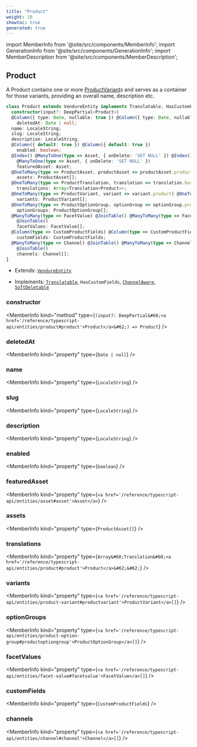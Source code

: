 ```yaml
---
title: "Product"
weight: 10
showtoc: true
generated: true
---
```

<!-- This file was generated from the Vendure source. Do not modify. Instead, re-run the "docs:build" script -->
import MemberInfo from '@site/src/components/MemberInfo';
import GenerationInfo from '@site/src/components/GenerationInfo';
import MemberDescription from '@site/src/components/MemberDescription';


## Product

<GenerationInfo sourceFile="packages/core/src/entity/product/product.entity.ts" sourceLine="25" packageName="@vendure/core" />

A Product contains one or more <a href='/reference/typescript-api/entities/product-variant#productvariant'>ProductVariant</a>s and serves as a container for those variants,
providing an overall name, description etc.

```ts title="Signature"
class Product extends VendureEntity implements Translatable, HasCustomFields, ChannelAware, SoftDeletable {
  constructor(input?: DeepPartial<Product>)
  @Column({ type: Date, nullable: true }) @Column({ type: Date, nullable: true })
    deletedAt: Date | null;
  name: LocaleString;
  slug: LocaleString;
  description: LocaleString;
  @Column({ default: true }) @Column({ default: true })
    enabled: boolean;
  @Index() @ManyToOne(type => Asset, { onDelete: 'SET NULL' }) @Index()
    @ManyToOne(type => Asset, { onDelete: 'SET NULL' })
    featuredAsset: Asset;
  @OneToMany(type => ProductAsset, productAsset => productAsset.product) @OneToMany(type => ProductAsset, productAsset => productAsset.product)
    assets: ProductAsset[];
  @OneToMany(type => ProductTranslation, translation => translation.base, { eager: true }) @OneToMany(type => ProductTranslation, translation => translation.base, { eager: true })
    translations: Array<Translation<Product>>;
  @OneToMany(type => ProductVariant, variant => variant.product) @OneToMany(type => ProductVariant, variant => variant.product)
    variants: ProductVariant[];
  @OneToMany(type => ProductOptionGroup, optionGroup => optionGroup.product) @OneToMany(type => ProductOptionGroup, optionGroup => optionGroup.product)
    optionGroups: ProductOptionGroup[];
  @ManyToMany(type => FacetValue) @JoinTable() @ManyToMany(type => FacetValue)
    @JoinTable()
    facetValues: FacetValue[];
  @Column(type => CustomProductFields) @Column(type => CustomProductFields)
    customFields: CustomProductFields;
  @ManyToMany(type => Channel) @JoinTable() @ManyToMany(type => Channel)
    @JoinTable()
    channels: Channel[];
}
```
* Extends: <code><a href='/reference/typescript-api/entities/vendure-entity#vendureentity'>VendureEntity</a></code>


* Implements: <code><a href='/reference/typescript-api/entities/interfaces#translatable'>Translatable</a></code>, <code>HasCustomFields</code>, <code><a href='/reference/typescript-api/entities/interfaces#channelaware'>ChannelAware</a></code>, <code><a href='/reference/typescript-api/entities/interfaces#softdeletable'>SoftDeletable</a></code>



<div className="members-wrapper">

### constructor

<MemberInfo kind="method" type={`(input?: DeepPartial&#60;<a href='/reference/typescript-api/entities/product#product'>Product</a>&#62;) => Product`}   />


### deletedAt

<MemberInfo kind="property" type={`Date | null`}   />


### name

<MemberInfo kind="property" type={`LocaleString`}   />


### slug

<MemberInfo kind="property" type={`LocaleString`}   />


### description

<MemberInfo kind="property" type={`LocaleString`}   />


### enabled

<MemberInfo kind="property" type={`boolean`}   />


### featuredAsset

<MemberInfo kind="property" type={`<a href='/reference/typescript-api/entities/asset#asset'>Asset</a>`}   />


### assets

<MemberInfo kind="property" type={`ProductAsset[]`}   />


### translations

<MemberInfo kind="property" type={`Array&#60;Translation&#60;<a href='/reference/typescript-api/entities/product#product'>Product</a>&#62;&#62;`}   />


### variants

<MemberInfo kind="property" type={`<a href='/reference/typescript-api/entities/product-variant#productvariant'>ProductVariant</a>[]`}   />


### optionGroups

<MemberInfo kind="property" type={`<a href='/reference/typescript-api/entities/product-option-group#productoptiongroup'>ProductOptionGroup</a>[]`}   />


### facetValues

<MemberInfo kind="property" type={`<a href='/reference/typescript-api/entities/facet-value#facetvalue'>FacetValue</a>[]`}   />


### customFields

<MemberInfo kind="property" type={`CustomProductFields`}   />


### channels

<MemberInfo kind="property" type={`<a href='/reference/typescript-api/entities/channel#channel'>Channel</a>[]`}   />




</div>

